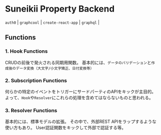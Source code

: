 # Suneikii Property Backend

`auth0` | `graphcool` | `create-react-app` | `graphql` |

## Functions

### 1. Hook Functions

CRUDの前後で発火される同期用関数。
基本的には、`データのバリデーション`と`作成後のデータ変換（大文字/小文字矯正、日付変換等）`

### 2. Subscription Functions

何らかの特定のイベントをトリガーにサードパーティのAPIをキックが主目的。
よって、`Hook`や`Resolver`にこれらの処理を含めてはならないものと思われる。

### 3. Resolver Functions

基本的には、標準モデルの拡張。
その中で、外部REST APIをラップするような使い方もあり。
User認証関数をキックして外部で認証する等。

